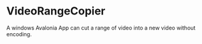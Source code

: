# VideoRangeCopier
A windows Avalonia App can cut a range of video into a new video without encoding.
